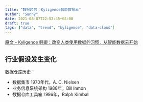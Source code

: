 ```yaml
---
title: "数据趋势：Kyligence智能数据云"
author: "Sunny"
date: 2021-08-07T22:52:45+08:00
draft: true
tags: ["data", "trend", "kyligence", "data-cloud"]
---
```


[原文 - Kyligence 韩卿：改变人类使用数据的习惯，从智能数据云开始](https://my.oschina.net/u/4518120/blog/5167055)

## 行业假设发生变化

数据仓库历史：

- 数据集市 1970年代，A. C. Nielsen
- 业务信息系统架构 1988年，Bill Inmon
- 数据仓库工具箱 1996年，Ralph Kimball

